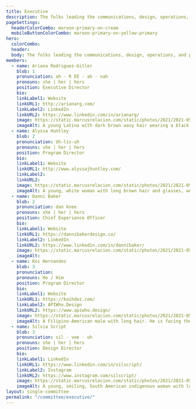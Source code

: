 ```yaml
---
title: Executive
description: The folks leading the communications, design, operations, and programming efforts for this year’s DC Design Week.
pageSettings:
  headerColorCombo: maroon-primary-on-cream
  mobileButtonColorCombo: maroon-primary-on-yellow-primary
hero:
  colorCombo:
  header:
  body: The folks leading the communications, design, operations, and programming efforts for this year’s DC Design Week.
members:
  - name: Ariana Rodriguez-Gitler
    blob: 1
    pronunciation: ah - R EE - ah - nah
    pronouns: she | her | hers
    position: Executive Director
    bio:
    linkLabel1: Website
    linkURL1: http://arianarg.com/
    linkLabel2: LinkedIn
    linkURL2: https://www.linkedin.com/in/arianarg/
    image: https://static.marcusrelacion.com/static/photos/2021/2021-05-02-12-55-PM-SONY-ILCE-7M3-4444-copyright-marcusrelacion-1.jpg
    imageAlt: A young Latina with dark brown wavy hair wearing a black patterned dress.
  - name: Alyssa Huntley
    blob: 2
    pronunciation: Uh-lis-uh
    pronouns: she | her | hers
    position: Program Director
    bio:
    linkLabel1: Website
    linkURL1: http://www.alyssajhuntley.com/
    linkLabel2:
    linkURL2:
    image: https://static.marcusrelacion.com/static/photos/2021/2021-05-02-12-55-PM-SONY-ILCE-7M3-4444-copyright-marcusrelacion-1.jpg
    imageAlt: A young, white woman with long brown hair and glasses, wearing a black shirt. 
  - name: Danni Baker
    blob: 2
    pronunciation: dan knee
    pronouns: she | her | hers
    position: Chief Experience Officer
    bio:
    linkLabel1: Website
    linkURL1: https://dannibakerdesign.co/
    linkLabel2: LinkedIn 
    linkURL2: https://www.linkedin.com/in/dannibaker/
    image: https://static.marcusrelacion.com/static/photos/2021/2021-05-02-12-55-PM-SONY-ILCE-7M3-4444-copyright-marcusrelacion-1.jpg
    imageAlt:
  - name: Koi Hernandez
    blob: 3
    pronunciation:
    pronouns: He / Him
    position: Program Director
    bio:
    linkLabel1: Website
    linkURL1: https://koihdez.com/
    linkLabel2: APIWho.Design
    linkURL2: https://www.apiwho.design/
    image: https://static.marcusrelacion.com/static/photos/2021/2021-05-02-12-55-PM-SONY-ILCE-7M3-4444-copyright-marcusrelacion-1.jpg
    imageAlt: A Filipino-American male with long hair. He is facing the camera, lightly grinning, and is wearing a black shirt. 
  - name: Silvia Script
    blob: 3
    pronunciation: sil · vee · uh
    pronouns: she | her | hers
    position: Design Director
    bio:
    linkLabel1: LinkedIn
    linkURL1: https://www.linkedin.com/in/silscript/
    linkLabel2: Instagram
    linkURL2: https://www.instagram.com/silscript/
    image: https://static.marcusrelacion.com/static/photos/2021/2021-05-02-12-55-PM-SONY-ILCE-7M3-4444-copyright-marcusrelacion-1.jpg
    imageAlt: A young, smiling, South American indigenous woman with long black hair.
layout: single-committee
permalink: "/committee/executive/"
---
```

